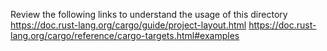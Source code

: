 Review the following links to understand the usage of this directory
https://doc.rust-lang.org/cargo/guide/project-layout.html
https://doc.rust-lang.org/cargo/reference/cargo-targets.html#examples